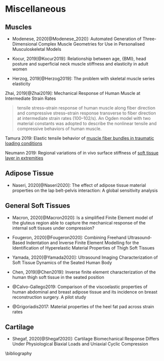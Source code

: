 # Miscellaneous

## Muscles
- Modenese, 2020[@Modenese_2020]: Automated Generation of Three-Dimensional Complex Muscle Geometries for Use in Personalised Musculoskeletal Models


- Kocur, 2019[@Kocur2019]: Relationship between age, {BMI}, head posture and superficial neck muscle stiffness and elasticity in adult women

- Herzog, 2019[@Herzog2019]: The problem with skeletal muscle series elasticity

Zhai, 2019[@Zhai2019]: Mechanical Response of Human Muscle at Intermediate Strain Rates

>  tensile stress–strain response of human muscle along fiber direction and compressive stress–strain response transverse to fiber direction at intermediate strain rates (100–102/s). An Ogden model with two material constants was adopted to describe the nonlinear tensile and compressive behaviors of human muscle.

Tamura 2019: Elastic tensile behavior of [muscle fiber bundles in traumatic loading conditions](https://www.sciencedirect.com/science/article/pii/S0268003318307083)

Neumann 2019: Regional variations of in vivo surface stiffness of [soft tissue layer in extremities](https://www.sciencedirect.com/science/article/pii/S0021929019305135?dgcid=raven_sd_aip_email)

## Adipose Tissue

- Naseri, 2020[@Naseri2020]: The effect of adipose tissue material properties on the lap belt-pelvis interaction: A global sensitivity analysis

## General Soft Tissues

- Macron, 2020[@Macron2020]: Is a simplified Finite Element model of the gluteus region able to capture the mechanical response of the internal soft tissues under compression?

- Fougeron, 2020[@Fougeron2020]: Combining Freehand Ultrasound-Based Indentation and Inverse Finite Element Modelling for the Identification of Hyperelastic Material Properties of Thigh Soft Tissues

- Yamada, 2020[@Yamada2020]: Ultrasound Imaging Characterization of Soft Tissue Dynamics of the Seated Human Body

- Chen, 2019[@Chen2019]: Inverse finite element characterization of the human thigh soft tissue in the seated position

- @Calvo-Gallego2019: Comparison of the viscoelastic properties of human abdominal and breast adipose tissue and its incidence on breast reconstruction surgery. A pilot study

- @Grigoriadis2017: Material properties of the heel fat pad across strain rates

## Cartilage

- Shegaf, 2020[@Shegaf2020]: Cartilage Biomechanical Response Differs Under Physiological Biaxial Loads and Uniaxial Cyclic Compression



\bibliography
